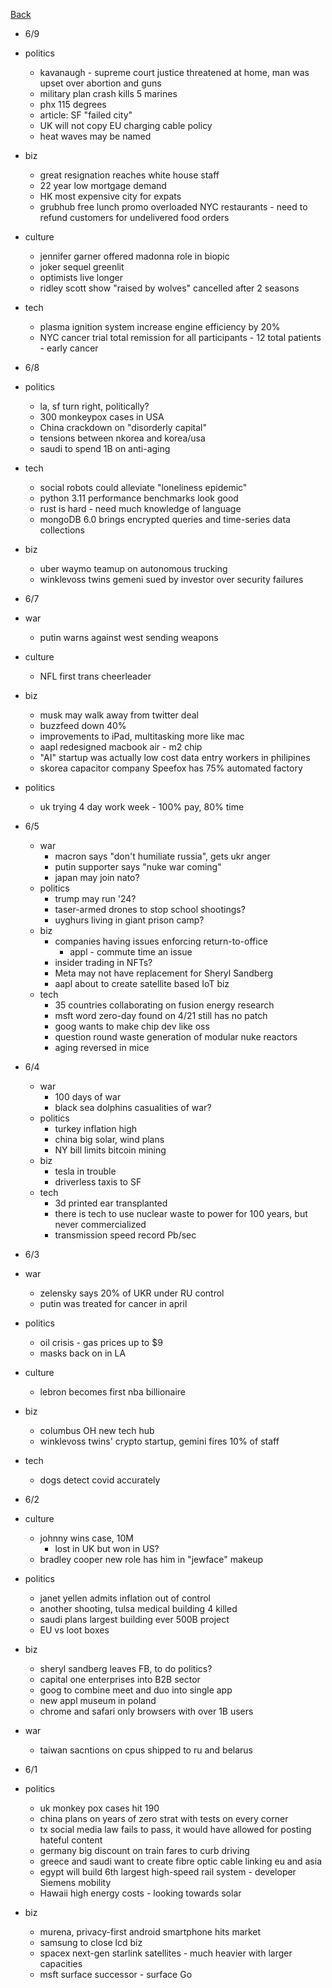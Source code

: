 [Back](./index.md)

- 6/9
- politics
  - kavanaugh - supreme court justice threatened at home, man was upset over abortion and guns
  - military plan crash kills 5 marines
  - phx 115 degrees 
  - article: SF "failed city" 
  - UK will not copy EU charging cable policy
  - heat waves may be named 
- biz
  - great resignation reaches white house staff 
  - 22 year low mortgage demand 
  - HK most expensive city for expats 
  - grubhub free lunch promo overloaded NYC restaurants - need to refund customers for undelivered food orders 
- culture
  - jennifer garner offered madonna role in biopic 
  - joker sequel greenlit 
  - optimists live longer
  - ridley scott show "raised by wolves" cancelled after 2 seasons 
- tech
  - plasma ignition system increase engine efficiency by 20%
  - NYC cancer trial total remission for all participants - 12 total patients - early cancer

- 6/8
- politics
  - la, sf turn right, politically?
  - 300 monkeypox cases in USA
  - China crackdown on "disorderly capital" 
  - tensions between nkorea and korea/usa
  - saudi to spend 1B on anti-aging 
- tech
  - social robots could alleviate "loneliness epidemic" 
  - python 3.11 performance benchmarks look good 
  - rust is hard - need much knowledge of language 
  - mongoDB 6.0 brings encrypted queries and time-series data collections 
- biz
  - uber waymo teamup on autonomous trucking 
  - winklevoss twins gemeni sued by investor over security failures 

- 6/7
- war
  - putin warns against west sending weapons 
- culture
  - NFL first trans cheerleader 
- biz
  - musk may walk away from twitter deal 
  - buzzfeed down 40%
  - improvements to iPad, multitasking more like mac 
  - aapl redesigned macbook air - m2 chip 
  - "AI" startup was actually low cost data entry workers in philipines 
  - skorea capacitor company Speefox has 75% automated factory 
- politics
  - uk trying 4 day work week - 100% pay, 80% time 

- 6/5
  - war
    - macron says "don't humiliate russia", gets ukr anger
    - putin supporter says "nuke war coming" 
    - japan may join nato?
  - politics
    - trump may run '24?
    - taser-armed drones to stop school shootings?
    - uyghurs living in giant prison camp?
  - biz
    - companies having issues enforcing return-to-office 
      - appl - commute time an issue 
    - insider trading in NFTs?
    - Meta may not have replacement for Sheryl Sandberg 
    - aapl about to create satellite based IoT biz
  - tech
    - 35 countries collaborating on fusion energy research 
    - msft word zero-day found on 4/21 still has no patch 
    - goog wants to make chip dev like oss 
    - question round waste generation of modular nuke reactors 
    - aging reversed in mice 

- 6/4
  - war
    - 100 days of war 
    - black sea dolphins casualities of war?
  - politics
    - turkey inflation high 
    - china big solar, wind plans 
    - NY bill limits bitcoin mining 
  - biz
    - tesla in trouble
    - driverless taxis to SF
  - tech
    - 3d printed ear transplanted
    - there is tech to use nuclear waste to power for 100 years, but never commercialized
    - transmission speed record Pb/sec

- 6/3
- war
  - zelensky says 20% of UKR under RU control 
  - putin was treated for cancer in april
- politics
  - oil crisis - gas prices up to $9
  - masks back on in LA
- culture
  - lebron becomes first nba billionaire 
- biz
  - columbus OH new tech hub
  - winklevoss twins' crypto startup, gemini fires 10% of staff 
- tech
  - dogs detect covid accurately 


- 6/2
- culture 
  - johnny wins case, 10M
    - lost in UK but won in US?
  - bradley cooper new role has him in "jewface" makeup 
- politics
  - janet yellen admits inflation out of control 
  - another shooting, tulsa medical building 4 killed
  - saudi plans largest building ever 500B project
  - EU vs loot boxes
- biz
  - sheryl sandberg leaves FB, to do politics?
  - capital one enterprises into B2B sector
  - goog to combine meet and duo into single app 
  - new appl museum in poland
  - chrome and safari only browsers with over 1B users
- war 
  - taiwan sacntions on cpus shipped to ru and belarus 

- 6/1
- politics
  - uk monkey pox cases hit 190
  - china plans on years of zero strat with tests on every corner
  - tx social media law fails to pass, it would have allowed for posting hateful content
  - germany big discount on train fares to curb driving
  - greece and saudi want to create fibre optic cable linking eu and asia 
  - egypt will build 6th largest high-speed rail system - developer Siemens mobility 
  - Hawaii high energy costs - looking towards solar 
- biz
  - murena, privacy-first android smartphone hits market
  - samsung to close lcd biz 
  - spacex next-gen starlink satellites - much heavier with larger capacities
  - msft surface successor - surface Go 
